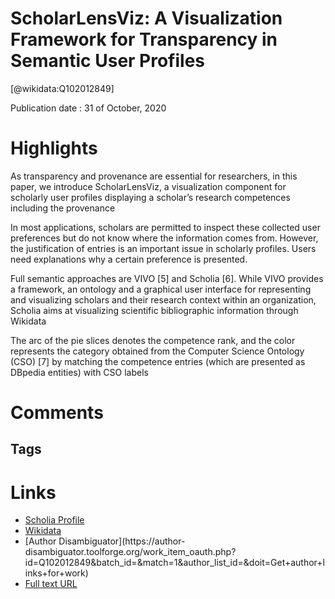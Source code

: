 
ScholarLensViz: A Visualization Framework for Transparency in Semantic User Profiles
====================================================================================
  
  [@wikidata:Q102012849]  
  
Publication date : 31 of October, 2020  

# Highlights

As transparency and provenance are
essential for researchers, in this paper, we introduce ScholarLensViz, a
visualization component for scholarly user profiles displaying a scholar’s
research competences including the provenance

In most applications, scholars are permitted to inspect these collected user preferences but do not know where the information comes from.
However, the justification of entries is an important issue in scholarly profiles.
Users need explanations why a certain preference is presented.

Full semantic approaches are VIVO [5] and Scholia [6]. While VIVO provides a framework, an ontology and a graphical user interface for representing and visualizing scholars and their research context
within an organization, Scholia aims at visualizing scientific bibliographic information through Wikidata

The arc of the pie slices denotes the competence rank, and the color represents the category obtained from
the Computer Science Ontology (CSO) [7] by matching the competence entries
(which are presented as DBpedia entities) with CSO labels


# Comments

## Tags

# Links
  
 * [Scholia Profile](https://scholia.toolforge.org/work/Q102012849)  
 * [Wikidata](https://www.wikidata.org/wiki/Q102012849)  
 * [Author Disambiguator](https://author-
disambiguator.toolforge.org/work_item_oauth.php?id=Q102012849&batch_id=&match=1&author_list_id=&doit=Get+author+links+for+work)  
 * [Full text URL](http://ceur-ws.org/Vol-2721/paper485.pdf)  
